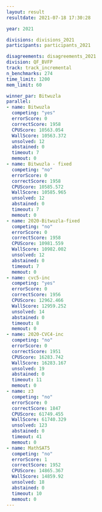 ```yaml
---
layout: result
resultdate: 2021-07-18 17:30:28

year: 2021

divisions: divisions_2021
participants: participants_2021

disagreements: disagreements_2021
division: QF_BVFP
track: track_incremental
n_benchmarks: 274
time_limit: 1200
mem_limit: 60

winner_par: Bitwuzla
parallel:
- name: Bitwuzla
  competing: "yes"
  errorScore: 0
  correctScore: 1958
  CPUScore: 10563.054
  WallScore: 10563.372
  unsolved: 12
  abstained: 0
  timeout: 7
  memout: 0
- name: Bitwuzla - fixed
  competing: "no"
  errorScore: 0
  correctScore: 1958
  CPUScore: 10585.572
  WallScore: 10585.965
  unsolved: 12
  abstained: 0
  timeout: 7
  memout: 0
- name: 2020-Bitwuzla-fixed
  competing: "no"
  errorScore: 0
  correctScore: 1958
  CPUScore: 10981.559
  WallScore: 10982.002
  unsolved: 12
  abstained: 0
  timeout: 7
  memout: 0
- name: cvc5-inc
  competing: "yes"
  errorScore: 0
  correctScore: 1956
  CPUScore: 12962.466
  WallScore: 12959.252
  unsolved: 14
  abstained: 0
  timeout: 8
  memout: 0
- name: 2020-CVC4-inc
  competing: "no"
  errorScore: 0
  correctScore: 1951
  CPUScore: 16283.742
  WallScore: 16283.167
  unsolved: 19
  abstained: 0
  timeout: 11
  memout: 0
- name: z3
  competing: "no"
  errorScore: 0
  correctScore: 1847
  CPUScore: 61749.455
  WallScore: 61740.329
  unsolved: 123
  abstained: 0
  timeout: 41
  memout: 0
- name: MathSAT5
  competing: "no"
  errorScore: 1
  correctScore: 1952
  CPUScore: 14865.367
  WallScore: 14859.92
  unsolved: 18
  abstained: 0
  timeout: 10
  memout: 0
---
```

